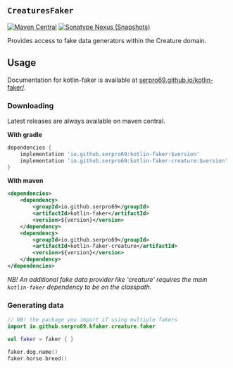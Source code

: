 ## `CreaturesFaker`

[![Maven Central](https://img.shields.io/maven-central/v/io.github.serpro69/kotlin-faker-creature?style=for-the-badge)](https://search.maven.org/artifact/io.github.serpro69/kotlin-faker-creature)
[![Sonatype Nexus (Snapshots)](https://img.shields.io/nexus/s/io.github.serpro69/kotlin-faker-creature?label=snapshot-version&server=https%3A%2F%2Foss.sonatype.org&style=for-the-badge&color=yellow)](#downloading)

Provides access to fake data generators within the Creature domain.

## Usage

Documentation for kotlin-faker is available at [serpro69.github.io/kotlin-faker/](https://serpro69.github.io/kotlin-faker/).

### Downloading

Latest releases are always available on maven central.

**With gradle**

```groovy
dependencies {
    implementation 'io.github.serpro69:kotlin-faker:$version'
    implementation 'io.github.serpro69:kotlin-faker-creature:$version'
}
```  

**With maven**

```xml
<dependencies>
    <dependency>
        <groupId>io.github.serpro69</groupId>
        <artifactId>kotlin-faker</artifactId>
        <version>${version}</version>
    </dependency>
    <dependency>
        <groupId>io.github.serpro69</groupId>
        <artifactId>kotlin-faker-creature</artifactId>
        <version>${version}</version>
    </dependency>
</dependencies>
```  

_NB! An additional fake data provider like 'creature' requires the main `kotlin-faker` dependency to be on the classpath._

### Generating data

```kotlin
// NB! the package you import if using multiple fakers
import io.github.serpro69.kfaker.creature.faker

val faker = faker { }

faker.dog.name()
faker.horse.breed()
```

